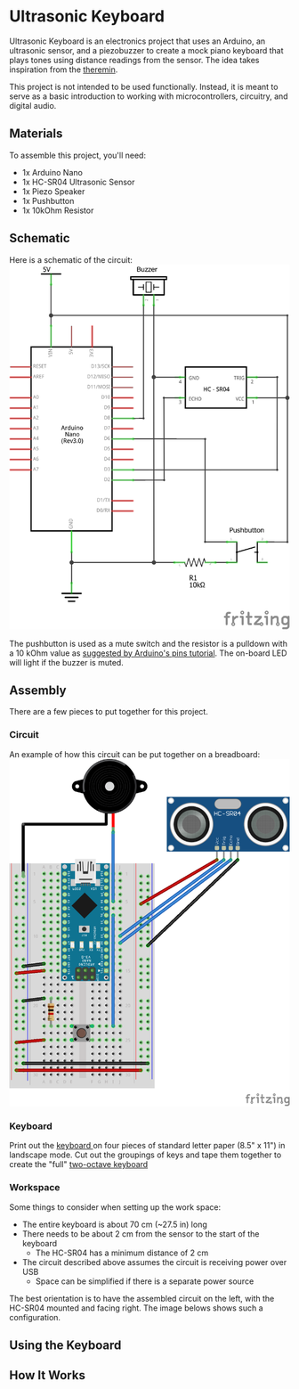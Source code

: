 # Ultrasonic Keyboard

Ultrasonic Keyboard is an electronics project that uses an Arduino, an ultrasonic sensor, and a piezobuzzer to create a mock piano keyboard that plays tones using distance readings from the sensor. The idea takes inspiration from the [theremin](https://en.wikipedia.org/wiki/Theremin).

This project is not intended to be used functionally. Instead, it is meant to serve as a basic introduction to working with microcontrollers, circuitry, and digital audio.

## Materials
To assemble this project, you'll need:
- 1x Arduino Nano
- 1x HC-SR04 Ultrasonic Sensor
- 1x Piezo Speaker
- 1x Pushbutton
- 1x 10kOhm Resistor

## Schematic
Here is a schematic of the circuit:
![Schematic](schematic.svg)

The pushbutton is used as a mute switch and the resistor is a pulldown with a 10 kOhm value as [suggested by Arduino's pins tutorial](https://www.arduino.cc/en/Tutorial/DigitalPins). The on-board LED will light if the buzzer is muted.

## Assembly
There are a few pieces to put together for this project.

### Circuit
An example of how this circuit can be put together on a breadboard:
![Breadboard](breadboard.png)

### Keyboard
Print out the [keyboard ](keyboard_print.svg) on four pieces of standard letter paper (8.5" x 11") in landscape mode. Cut out the groupings of keys and tape them together to create the "full" [two-octave keyboard](keyboard.svg)

### Workspace
Some things to consider when setting up the work space:
- The entire keyboard is about 70 cm (~27.5 in) long
- There needs to be about 2 cm from the sensor to the start of the keyboard
	- The HC-SR04 has a minimum distance of 2 cm
- The circuit described above assumes the circuit is receiving power over USB
	- Space can be simplified if there is a separate power source

The best orientation is to have the assembled circuit on the left, with the HC-SR04 mounted and facing right. The image belows shows such a configuration.

## Using the Keyboard

## How It Works